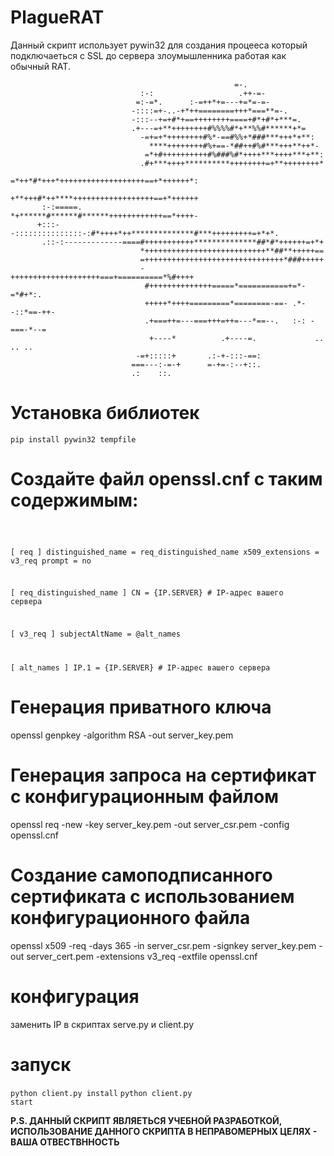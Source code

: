 # PlagueRAT 
<p>Данный скрипт использует pywin32 для создания процееса который подключаеться с SSL до сервера злоумышленника работая как обычный RAT.</p>

                                                      =-.                              
                                 :-:                   .++-=-                             
                                =:-=*.      :-=++*+=---+=*=-=-                            
                               -::::=+-..-+*++========+++*===**=-.                        
                               -:::--+=+#*+==++++++++====+#*+#*+***=.                     
                               .+---=+**++++++++#%%%%#*+**%%#******+*=                    
                                 -=+=+*++++++++#%*-==#%%+*###***+++*+**:                  
                                   ****++++++++#%+==-*##++#%#***+++**++*-                 
                                  =*+#++++++++++#%###%#*++++***++++***+**:                
                                 .#+***++++**********++++++++=+**++++++++*                
                                 =*++*#*+++*+++++++++++++++++++==+*++++++*:               
                                 +**+++#*++****++++++++++++++++++==+*++++++               
           :-:=====.             *+******#******#******++++++++++++==*++++-               
          +:::--:::::::::::::::-:#*++++*++**************#***+++++++++=+*+*.               
           .::-:-------------====#+++++++++++**************##*#*++++++=+*+                
                                 *+++++++++++++++++++++++++++**##**+++++==                
                                 =+++++++++++++++++++++++++++++++*###+++++                
                                 -++++++++++++++++++++===+==========*%#++++               
                                  #++++++++++++++=====*===========+=*-=*#+*:.             
                                  +++++*++++=========*========-==- .*--::*==-++-          
                                  .+===++=---===+++=++=---*==--.   :-: -===-*--=          
                                   +----*          .+----=.             .. .. ..          
                                -=+:::::+       .:-+-:::-==:                              
                               ===---:-=-+      =-+=-:--+::.                              
                               .:    ::.                                                  
                                                                                        

# Установка библиотек

<code>pip install pywin32 tempfile </code>

# Создайте файл openssl.cnf с таким содержимым:

<code>

[ req ]
distinguished_name = req_distinguished_name
x509_extensions = v3_req
prompt = no

[ req_distinguished_name ]
CN = {IP.SERVER}  # IP-адрес вашего сервера

[ v3_req ]
subjectAltName = @alt_names

[ alt_names ]
IP.1 = {IP.SERVER}  # IP-адрес вашего сервера
</code>

# Генерация приватного ключа
openssl genpkey -algorithm RSA -out server_key.pem

# Генерация запроса на сертификат с конфигурационным файлом
openssl req -new -key server_key.pem -out server_csr.pem -config openssl.cnf

# Создание самоподписанного сертификата с использованием конфигурационного файла
openssl x509 -req -days 365 -in server_csr.pem -signkey server_key.pem -out server_cert.pem -extensions v3_req -extfile openssl.cnf

# конфигурация
заменить IP в скриптах serve.py и client.py

# запуск

<code>python client.py install</code>
<code>python client.py start</code>

<b> P.S. ДАННЫЙ СКРИПТ ЯВЛЯЕТЬСЯ УЧЕБНОЙ РАЗРАБОТКОЙ, ИСПОЛЬЗОВАНИЕ ДАННОГО СКРИПТА В НЕПРАВОМЕРНЫХ ЦЕЛЯХ - ВАША ОТВЕСТВННОСТЬ </b>
